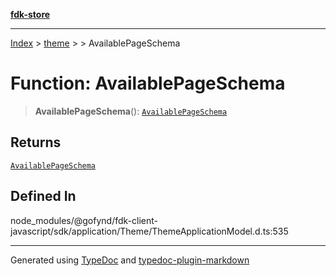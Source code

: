 [**fdk-store**](../../../README.md)
***

[Index](../../../API.md) > [theme](../../README.md) > [<internal>](../README.md) > AvailablePageSchema

# Function: AvailablePageSchema

> **AvailablePageSchema**(): [`AvailablePageSchema`](../type-aliases/type-alias.AvailablePageSchema.md)

## Returns

[`AvailablePageSchema`](../type-aliases/type-alias.AvailablePageSchema.md)

## Defined In

node\_modules/@gofynd/fdk-client-javascript/sdk/application/Theme/ThemeApplicationModel.d.ts:535

***
Generated using [TypeDoc](https://typedoc.org/) and [typedoc-plugin-markdown](https://www.npmjs.com/package/typedoc-plugin-markdown)

